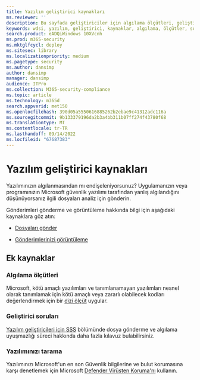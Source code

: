 ```yaml
---
title: Yazılım geliştirici kaynakları
ms.reviewer: ''
description: Bu sayfada geliştiriciler için algılama ölçütleri, geliştirici soruları ve yazılımınızı Güvenlik bilgilerine karşı denetleme gibi bilgiler sağlanır.
keywords: wdsi, yazılım, geliştirici, kaynaklar, algılama, ölçütler, sorular, tarama, yazılım, tanımlar, bulut, koruma, güvenlik zekası
search.product: eADQiWindows 10XVcnh
ms.prod: m365-security
ms.mktglfcycl: deploy
ms.sitesec: library
ms.localizationpriority: medium
ms.pagetype: security
ms.author: dansimp
author: dansimp
manager: dansimp
audience: ITPro
ms.collection: M365-security-compliance
ms.topic: article
ms.technology: m365d
search.appverid: met150
ms.openlocfilehash: 390d05a5550616885262b2ebae9c41312adc116a
ms.sourcegitcommit: 9b133379196da2b3a4bb311b07ff274f43780f68
ms.translationtype: MT
ms.contentlocale: tr-TR
ms.lasthandoff: 09/14/2022
ms.locfileid: "67687383"
---
```

# <a name="software-developer-resources"></a>Yazılım geliştirici kaynakları

Yazılımınızın algılanmasından mı endişeleniyorsunuz?
Uygulamanızın veya programınızın Microsoft güvenlik yazılımı tarafından yanlış algılandığını düşünüyorsanız ilgili dosyaları analiz için gönderin.

Gönderimleri gönderme ve görüntüleme hakkında bilgi için aşağıdaki kaynaklara göz atın:

- [Dosyaları gönder](https://www.microsoft.com/wdsi/filesubmission)

- [Gönderimlerinizi görüntüleme](https://www.microsoft.com/wdsi/submissionhistory)

## <a name="additional-resources"></a>Ek kaynaklar

### <a name="detection-criteria"></a>Algılama ölçütleri

Microsoft, kötü amaçlı yazılımları ve tanımlanamayan yazılımları nesnel olarak tanımlamak için kötü amaçlı veya zararlı olabilecek kodları değerlendirmek için bir [dizi ölçüt](criteria.md) uygular.

### <a name="developer-questions"></a>Geliştirici soruları

[Yazılım geliştiricileri için SSS](developer-faq.yml) bölümünde dosya gönderme ve algılama uyuşmazlığı süreci hakkında daha fazla kılavuz bulabilirsiniz.

### <a name="scan-your-software"></a>Yazılımınızı tarama

Yazılımınızı Microsoft'un en son Güvenlik bilgilerine ve bulut korumasına karşı denetlemek için Microsoft [Defender Virüsten Koruma'nı](/microsoft-365/security/defender-endpoint/microsoft-defender-antivirus-in-windows-10) kullanın.